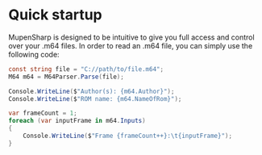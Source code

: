 # Quick startup

MupenSharp is designed to be intuitive to give you full access and control over your .m64 files. In order to read an .m64 file, you can simply use the following code:

```cs
const string file = "C://path/to/file.m64";
M64 m64 = M64Parser.Parse(file);

Console.WriteLine($"Author(s): {m64.Author}");
Console.WriteLine($"ROM name: {m64.NameOfRom}");

var frameCount = 1;
foreach (var inputFrame in m64.Inputs)
{
    Console.WriteLine($"Frame {frameCount++}:\t{inputFrame}");
}
```

